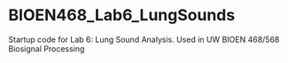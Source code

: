 # BIOEN468_Lab6_LungSounds
Startup code for Lab 6: Lung Sound Analysis. Used in UW BIOEN 468/568 Biosignal Processing
